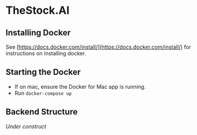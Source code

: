 # TheStock.AI

## Installing Docker

See [https://docs.docker.com/install/](https://docs.docker.com/install/) for instructions on installing docker.

## Starting the Docker

* If on mac, ensure the Docker for Mac app is running.
* Run `docker-compose up`

## Backend Structure

*Under construct*
